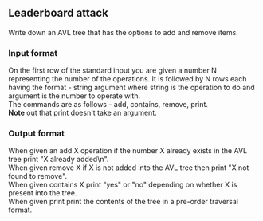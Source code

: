 ## Leaderboard attack ##
Write down an AVL tree that has the options to add and remove items.
### Input format ###
On the first row of the standard input you are given a number N representing the number of the operations. It is followed by N rows each having the format - string argument where string is the operation to do and argument is the number to operate with.<br/>
The commands are as follows - add, contains, remove, print.<br/>
<b>Note</b> out that print doesn't take an argument.<br/>
### Output format ###
When given an add X operation if the number X already exists in the AVL tree print "X already added\n".<br/>
When given remove X if X is not added into the AVL tree then print "X not found to remove".<br/>
When given contains X print "yes" or "no" depending on whether X is present into the tree.<br/>
When given print print the contents of the tree in a pre-order traversal format.
